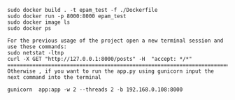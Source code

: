     sudo docker build . -t epam_test -f ./Dockerfile
    sudo docker run -p 8000:8000 epam_test
    sudo docker image ls
    sudo docker ps
    
    For the previous usage of the project open a new terminal session and use these commands:
    sudo netstat -ltnp
    curl -X GET "http://127.0.0.1:8000/posts" -H  "accept: */*"
    ================================================================================================================================================================
    Otherwise , if you want to run the app.py using gunicorn input the next command into the terminal
    
    gunicorn  app:app -w 2 --threads 2 -b 192.168.0.108:8000
